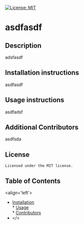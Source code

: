 
[![License: MIT](https://img.shields.io/badge/License-MIT-yellow.svg)](https://opensource.org/licenses/MIT)
# asdfasdf

## Description
adsfasdf


## Installation instructions 
asdfasdf

  ## Usage instructions 
  asdfadsf

  ## Additional Contributors
  asdfsda
## License
    Licensed under the MIT license.
## Table of Contents
<align='left'>
* [Installation](#Installation-instructions)<br> * [Usage](#Usage-instructions)<br> * [Contributors](#Additional-Contributors)
* </>
